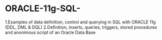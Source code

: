 # ORACLE-11g-SQL-
1.Examples of data definition, control and querying in SQL with ORACLE 11g (DDL, DML  &amp; DQL)
2.Definition, inserts, queries, triggers, stored procedures and anonimous script of an Oracle Data Base 
